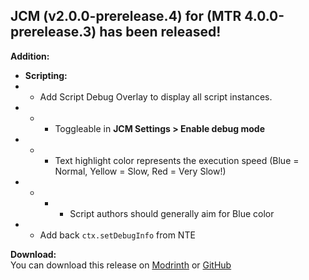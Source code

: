 ## JCM (v2.0.0-prerelease.4) for (MTR 4.0.0-prerelease.3) has been released!

**Addition:**
- **Scripting:**
- - Add Script Debug Overlay to display all script instances.
- - - Toggleable in **JCM Settings > Enable debug mode**
- - - Text highlight color represents the execution speed (Blue = Normal, Yellow = Slow, Red = Very Slow!)
- - - - Script authors should generally aim for Blue color
- - Add back `ctx.setDebugInfo` from NTE

**Download:**  
You can download this release on [Modrinth](https://modrinth.com/mod/jcm) or [GitHub](https://github.com/DistrictOfJoban/Joban-Client-Mod/releases)
